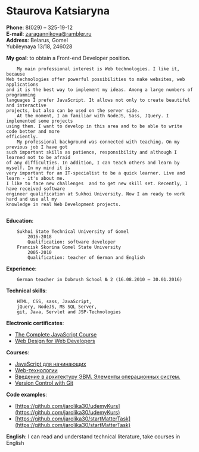 # Staurova Katsiaryna  

**Phone**: 8(029) – 325-19-12  
**E-mail**: zaragannikova@rambler.ru  
**Address**: Belarus, Gomel  
	Yubileynaya 13/18, 246028  
			 
**My goal**: to obtain a Front-end Developer position.  
```
	My main professional interest is Web technologies. I like it, because
Web technologies offer powerful possibilities to make websites, web applications
and it is the best way to implement my ideas. Among a large numbers of programming  
languages I prefer JavaScript. It allows not only to create beautiful and interactive 
projects, but also can be used on the server side.
	At the moment, I am familiar with NodeJS, Sass, JQuery. I implemented some projects 
using them. I want to develop in this area and to be able to write code better and more  
efficiently.
	My professional background was connected with teaching. On my previous job I have got 
such important skills as patience, responsibility and although I learned not to be afraid 
of any difficulties. In addition, I can teach others and learn by myself. In my mind it is 
very important for an IT-specialist to be a quick learner. Live and learn - it's about me. 
I like to face new challenges  and to get new skill set. Recently, I have received software
engineer qualification at Sukhoi University. Now I am ready to work hard and use all my 
knowledge in real Web Development projects. 
 
```
**Education**:  

		Sukhoi State Technical University of Gomel  
			2016-2018  
			Qualification: software developer  
		Francisk Skorina Gomel State University  
			2005-2010  
			Qualification: teacher of German and English  
			
				   
**Experience**:  

		German teacher in Dobrush School № 2 (16.08.2010 – 30.01.2016)  
		

**Technical skills**:   

		HTML, CSS, sass, JavaScript,  
		jQuery, NodeJS, MS SQL Server,  
		git, Java, Servlet and JSP-Technologies  
					  
**Electronic certificates**:  
* [The Complete JavaScript Course](https://www.udemy.com/certificate/UC-QT0R53K2/) 
* [Web Design for Web Developers](https://www.udemy.com/certificate/UC-5ZAJZ3ZG/)  
  
		
		
**Courses**:  
* [JavaScript для начинающих](https://stepik.org/course/2223/syllabus)  
* [Web-технологии](https://stepik.org/course/154/syllabus)  
* [Введение в архитектуру ЭВМ. Элементы операционных систем.](https://stepik.org/course/253/syllabus) 
* [Version Control with Git](https://www.coursera.org/learn/version-control-with-git) 
		
							 
**Сode examples**:  
* [https://github.com/jarolika30/udemyKurs](https://github.com/jarolika30/udemyKurs)  
* [https://github.com/jarolika30/startMatterTask](https://github.com/jarolika30/startMatterTask)   
		
							 
**English**: I can read and understand technical literature, take courses in English